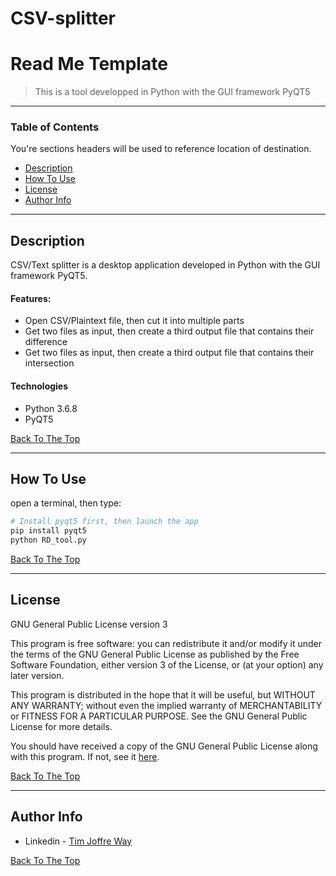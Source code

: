 # CSV-splitter

# Read Me Template

> This is a tool developped in Python with the GUI framework PyQT5

---

### Table of Contents
You're sections headers will be used to reference location of destination.

- [Description](#description)
- [How To Use](#how-to-use)
- [License](#license)
- [Author Info](#author-info)

---

## Description

CSV/Text splitter is a desktop application developed in Python with the GUI framework PyQT5. 

#### Features:

- Open CSV/Plaintext file, then cut it into multiple parts
- Get two files as input, then create a third output file that contains their difference
- Get two files as input, then create a third output file that contains their intersection



#### Technologies

- Python 3.6.8
- PyQT5

[Back To The Top](#read-me-template)

---

## How To Use
open a terminal, then type:

```bash
# Install pyqt5 first, then launch the app
pip install pyqt5
python RD_tool.py
```
[Back To The Top](#read-me-template)

---

## License

GNU General Public License version 3

This program is free software: you can redistribute it and/or modify
it under the terms of the GNU General Public License as published by
the Free Software Foundation, either version 3 of the License, or
(at your option) any later version.

This program is distributed in the hope that it will be useful,
but WITHOUT ANY WARRANTY; without even the implied warranty of
MERCHANTABILITY or FITNESS FOR A PARTICULAR PURPOSE.  See the
GNU General Public License for more details.

You should have received a copy of the GNU General Public License
along with this program.  If not, see it [here](https://www.gnu.org/licenses/gpl-3.0.fr.html).

[Back To The Top](#read-me-template)

---

## Author Info

- Linkedin - [Tim Joffre Way](https://www.linkedin.com/in/tim-joffre-way-097aa695)

[Back To The Top](#read-me-template)